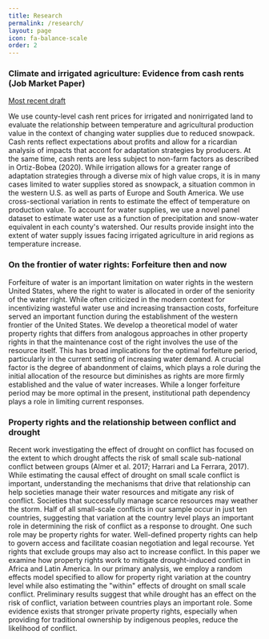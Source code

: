 ```yaml
---
title: Research
permalink: /research/
layout: page
icon: fa-balance-scale
order: 2
---
```


### Climate and irrigated agriculture: Evidence from cash rents (Job Market Paper)

<a href="{{- site.cv_url -}}" class="button scrolly small"><span class="label">Most recent draft</span></a>

We use county-level cash rent prices for irrigated and nonirrigated land to evaluate the relationship between temperature and agricultural production value in the context of changing water supplies due to reduced snowpack. Cash rents reflect expectations about profits and allow for a ricardian analysis of impacts that accont for adaptation strategies by producers. At the same time, cash rents are less subject to non-farm factors as described in Ortiz-Bobea (2020). While irrigation allows for a greater range of adaptation strategies through a  diverse mix of high value crops, it is in many cases limited to water supplies stored as snowpack, a situation common in the western U.S. as well as parts of Europe and South America. We use cross-sectional variation in rents to estimate the effect of temperature on production value. To account for water supplies, we use a novel panel dataset to estimate water use as a function of precipitation and snow-water equivalent in each county's watershed. Our results provide insight into the extent of water supply issues facing irrigated agriculture in arid regions as temperature increase.


### On the frontier of water rights: Forfeiture then and now

Forfeiture of water is an important limitation on water rights in the western United States, where the right to water is allocated in order of the seniority of the water right. While often criticized in the modern context for incentivizing wasteful water use and increasing transaction costs, forfeiture served an important function during the establishment of the western frontier of the United States. We develop a theoretical model of water property rights that differs from analogous approaches in other property rights in that the maintenance cost of the right involves the use of the resource itself. This has broad implications for the optimal forfeiture period, particularly in the current setting of increasing water demand. A crucial factor is the degree of abandonment of claims, which plays a role during the initial allocation of the resource but diminishes as rights are more firmly established and the value of water increases. While a longer forfeiture period may be more optimal in the present, institutional path dependency plays a role in limiting current responses.


### Property rights and the relationship between conflict and drought

Recent work investigating the effect of drought on conflict has focused on the extent to which drought affects the risk of small scale sub-national conflict between groups (Almer et al. 2017; Harrari and La Ferrara, 2017). While estimating the causal effect of drought on small scale conflict is important, understanding the mechanisms that drive that relationship can help societies manage their water resources and mitigate any risk of conflict. Societies that successfully manage scarce resources may weather the storm. Half of all small-scale conflicts in our sample occur in just ten countries, suggesting that variation at the country level plays an important role in determining the risk of conflict as a response to drought. One such role may be property rights for water. Well-defined property rights can help to govern access and facilitate coasian negotiation and legal recourse. Yet rights that exclude groups may also act to increase conflict. In this paper we examine how property rights work to mitigate drought-induced conflict in Africa and Latin America. In our primary analysis, we employ a random effects model specified to allow for property right variation at the country level while also estimating the "within" effects of drought on small scale conflict. Preliminary results suggest that while drought has an effect on the risk of conflict, variation between countries plays an important role. Some evidence exists that stronger private property rights, especially when providing for traditional ownership by indigenous peoples, reduce the likelihood of conflict.


